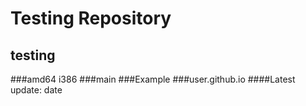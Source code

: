 Testing Repository
============
testing
------------
###amd64 i386
###main
###Example
###user.github.io
####Latest update: date


